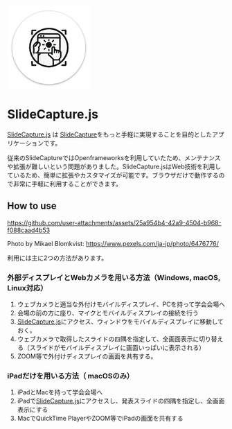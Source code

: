 ![logo](./logo.png)
# SlideCapture.js
[SlideCapture.js](https://tetsuakibaba.github.io/SlideCapture.js/) は [SlideCapture](https://github.com/TetsuakiBaba/SlideCapture)をもっと手軽に実現することを目的としたアプリケーションです。

従来のSlideCaptureではOpenframeworksを利用していたため、メンテナンスや拡張が難しいという問題がありました。SlideCapture.jsはWeb技術を利用しているため、簡単に拡張やカスタマイズが可能です。ブラウザだけで動作するので非常に手軽に利用することができます。


## How to use
https://github.com/user-attachments/assets/25a954b4-42a9-4504-b968-f088caad4b53

Photo by Mikael Blomkvist: https://www.pexels.com/ja-jp/photo/6476776/

利用には主に2つの方法があります。

### 外部ディスプレイとWebカメラを用いる方法（Windows, macOS, Linux対応）
1. ウェブカメラと適当な外付けモバイルディスプレイ、PCを持って学会会場へ
2. 会場の前の方に座り、マイクとモバイルディスプレイの接続を行う
3. [SlideCapture.js](https://tetsuakibaba.github.io/SlideCapture.js/)にアクセス、ウィンドウをモバイルディスプレイに移動しておく。
4. ウェブカメラで取得したスライドの四隅を指定して、全画面表示に切り替える（スライドがモバイルディスプレイに画面いっぱいに表示される）
5. ZOOM等で外付けディスプレイの画面を共有する。

### iPadだけを用いる方法（ macOSのみ）
1. iPadとMacを持って学会会場へ
2. iPadで[SlideCapture.js](https://tetsuakibaba.github.io/SlideCapture.js/)にアクセスし、発表スライドの四隅を指定し、全画面表示にする
3. MacでQuickTime PlayerやZOOM等でiPadの画面を共有する

